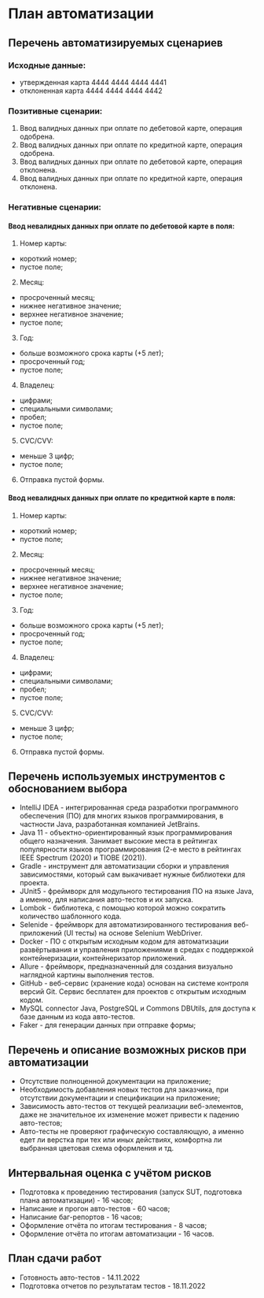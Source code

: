 # План автоматизации

## Перечень автоматизируемых сценариев

### Исходные данные:
* утвержденная карта 4444 4444 4444 4441
* отклоненная карта 4444 4444 4444 4442

### Позитивные сценарии:
1) Ввод валидных данных при оплате по дебетовой карте, операция одобрена.
2) Ввод валидных данных при оплате по кредитной карте, операция одобрена.
3) Ввод валидных данных при оплате по дебетовой карте, операция отклонена.
4) Ввод валидных данных при оплате по кредитной карте, операция отклонена.

### Негативные сценарии:

#### Ввод невалидных данных при оплате по дебетовой карте в поля:

1) Номер карты:
* короткий номер;
* пустое поле;
2) Месяц:
* просроченный месяц;
* нижнее негативное значение;
* верхнее негативное значение;
* пустое поле;
3) Год:
* больше возможного срока карты (+5 лет);
* просроченный год;
* пустое поле;
4) Владелец:
* цифрами;
* специальными символами;
* пробел;
* пустое поле;
5) CVC/CVV:
* меньше 3 цифр;
* пустое поле;
6) Отправка пустой формы.

#### Ввод невалидных данных при оплате по кредитной карте в поля:

1) Номер карты:
* короткий номер;
* пустое поле;
2) Месяц:
* просроченный месяц;
* нижнее негативное значение;
* верхнее негативное значение;
* пустое поле;
3) Год:
* больше возможного срока карты (+5 лет);
* просроченный год;
* пустое поле;
4) Владелец:
* цифрами;
* специальными символами;
* пробел;
* пустое поле;
5) CVC/CVV:
* меньше 3 цифр;
* пустое поле;
6) Отправка пустой формы.

## Перечень используемых инструментов с обоснованием выбора
* IntelliJ IDEA - интегрированная среда разработки программного обеспечения (ПО) для многих языков программирования, в частности Java, разработанная компанией JetBrains.
* Java 11 - объектно-ориентированный язык программирования общего назначения. Занимает высокие места в рейтингах популярности языков программирования (2-е место в рейтингах IEEE Spectrum (2020) и TIOBE (2021)).
* Gradle - инструмент для автоматизации сборки и управления зависимостями, который сам выкачивает нужные библиотеки для проекта.
* JUnit5 - фреймворк для модульного тестирования ПО на языке Java, а именно, для написания авто-тестов и их запуска.
* Lombok - библиотека, с помощью которой можно сократить количество шаблонного кода.
* Selenide - фреймворк для автоматизированного тестирования веб-приложений (UI тесты) на основе Selenium WebDriver.
* Docker - ПО с открытым исходным кодом для автоматизации развёртывания и управления приложениями в средах с поддержкой контейнеризации, контейнеризатор приложений.
* Allure - фреймворк, предназначенный для создания визуально наглядной картины выполнения тестов.
* GitHub - веб-сервис (хранение кода) основан на системе контроля версий Git. Сервис бесплатен для проектов с открытым исходным кодом.
* MySQL connector Java, PostgreSQL и Commons DBUtils, для доступа к базе данным из кода авто-тестов.
* Faker - для генерации данных при отправке формы;

## Перечень и описание возможных рисков при автоматизации
* Отсутствие полноценной документации на приложение;
* Необходимость добавления новых тестов для заказчика, при отсутствии документации и спецификации на приложение;
* Зависимость авто-тестов от текущей реализации веб-элементов, даже не значительное их изменение может привести к падению авто-тестов;
* Авто-тесты не проверяют графическую составляющую, а именно едет ли верстка при тех или иных действиях, комфортна ли выбранная цветовая схема оформления и тд.

## Интервальная оценка с учётом рисков
* Подготовка к проведению тестирования (запуск SUT, подготовка плана автоматизации) - 16 часов;
* Написание и прогон авто-тестов - 60 часов;
* Написание баг-репортов - 16 часов;
* Оформление отчёта по итогам тестирования - 8 часов;
* Оформление отчёта по итогам автоматизации - 16 часов.

## План сдачи работ
* Готовность авто-тестов - 14.11.2022
* Подготовка отчетов по результатам тестов - 18.11.2022
